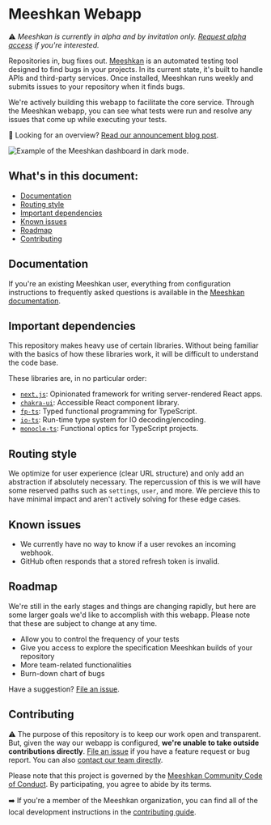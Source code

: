 # Meeshkan Webapp

⚠️ _Meeshkan is currently in alpha and by invitation only. [Request alpha access](https://meeshkan.com/) if you're interested._

Repositories in, bug fixes out. [Meeshkan](https://meeshkan.com/) is an automated testing tool designed to find bugs in your projects. In its current state, it's built to handle APIs and third-party services. Once installed, Meeshkan runs weekly and submits issues to your repository when it finds bugs.

We're actively building this webapp to facilitate the core service. Through the Meeshkan webapp, you can see what tests were run and resolve any issues that come up while executing your tests.

📖 Looking for an overview? [Read our announcement blog post](https://meeshkan.com/blog/open-source-webapp/).

![Example of the Meeshkan dashboard in dark mode.](https://user-images.githubusercontent.com/26869552/83249968-ab134a80-a1a7-11ea-9168-bf4864e6c680.png)

## What's in this document:

- [Documentation](#documentation)
- [Routing style](#routing-style)
- [Important dependencies](#important-dependencies)
- [Known issues](#known-issues)
- [Roadmap](#roadmap)
- [Contributing](#contributing)

## Documentation

If you're an existing Meeshkan user, everything from configuration instructions to frequently asked questions is available in the [Meeshkan documentation](https://meeshkan.com/docs/).

## Important dependencies

This repository makes heavy use of certain libraries. Without being familiar with the basics of how these libraries work, it will be difficult to understand the code base.

These libraries are, in no particular order:

- [`next.js`](https://github.com/zeit/next.js): Opinionated framework for writing server-rendered React apps.
- [`chakra-ui`](https://github.com/chakra-ui/chakra-ui): Accessible React component library.
- [`fp-ts`](https://github.com/gcanti/fp-ts): Typed functional programming for TypeScript.
- [`io-ts`](https://github.com/gcanti/io-ts): Run-time type system for IO decoding/encoding.
- [`monocle-ts`](https://github.com/gcanti/monocle-ts): Functional optics for TypeScript projects.

## Routing style

We optimize for user experience (clear URL structure) and only add an abstraction if absolutely necessary. The repercussion of this is we will have some reserved paths such as `settings`, `user`, and more. We percieve this to have minimal impact and aren't actively solving for these edge cases.

## Known issues

- We currently have no way to know if a user revokes an incoming webhook.
- GitHub often responds that a stored refresh token is invalid.

## Roadmap

We're still in the early stages and things are changing rapidly, but here are some larger goals we'd like to accomplish with this webapp. Please note that these are subject to change at any time.

- Allow you to control the frequency of your tests
- Give you access to explore the specification Meeshkan builds of your repository
- More team-related functionalities
- Burn-down chart of bugs

Have a suggestion? [File an issue](https://github.com/meeshkan/webapp/issues/new).

## Contributing

⚠️ The purpose of this repository is to keep our work open and transparent. But, given the way our webapp is configured, **we're unable to take outside contributions directly**. [File an issue](https://github.com/meeshkan/webapp/issues/new) if you have a feature request or bug report. You can also [contact our team directly](https://meeshkan.com/contact/).

Please note that this project is governed by the [Meeshkan Community Code of Conduct](https://github.com/meeshkan/code-of-conduct). By participating, you agree to abide by its terms.

➡️ If you're a member of the Meeshkan organization, you can find all of the local development instructions in the [contributing guide](./CONTRIBUTING.md).
